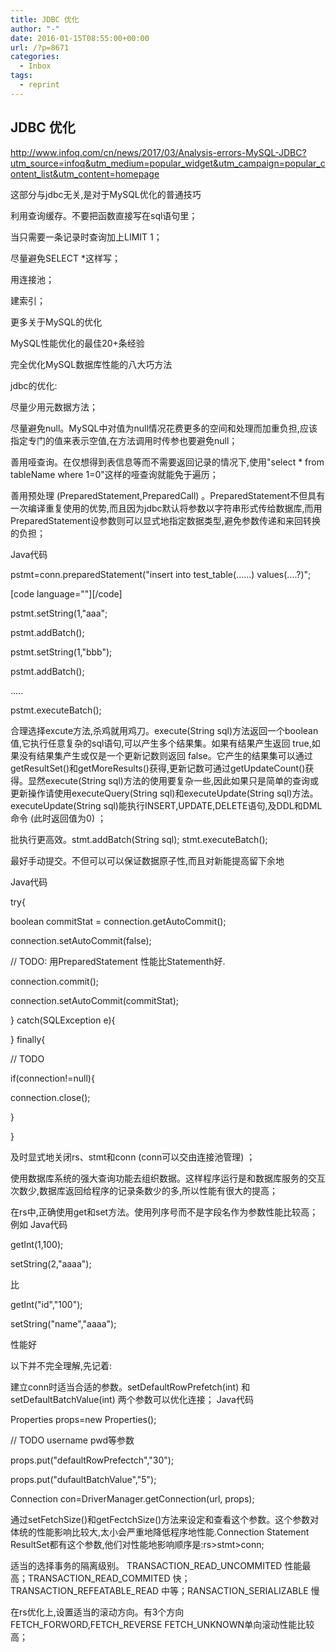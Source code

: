 ```yaml
---
title: JDBC 优化
author: "-"
date: 2016-01-15T08:55:00+00:00
url: /?p=8671
categories:
  - Inbox
tags:
  - reprint
---
```

## JDBC 优化
http://www.infoq.com/cn/news/2017/03/Analysis-errors-MySQL-JDBC?utm_source=infoq&utm_medium=popular_widget&utm_campaign=popular_content_list&utm_content=homepage

这部分与jdbc无关,是对于MySQL优化的普通技巧

利用查询缓存。不要把函数直接写在sql语句里；
  
当只需要一条记录时查询加上LIMIT 1；
  
尽量避免SELECT *这样写；
  
用连接池；
  
建索引；
  
更多关于MySQL的优化


MySQL性能优化的最佳20+条经验
  
完全优化MySQL数据库性能的八大巧方法
  
jdbc的优化: 

尽量少用元数据方法；
  
尽量避免null。MySQL中对值为null情况花费更多的空间和处理而加重负担,应该指定专门的值来表示空值,在方法调用时传参也要避免null；
  
善用哑查询。在仅想得到表信息等而不需要返回记录的情况下,使用"select * from tableName where 1=0"这样的哑查询就能免于遍历；
  
善用预处理 (PreparedStatement,PreparedCall) 。PreparedStatement不但具有一次编译重复使用的优势,而且因为jdbc默认将参数以字符串形式传给数据库,而用PreparedStatement设参数则可以显式地指定数据类型,避免参数传递和来回转换的负担；
  
Java代码
  
pstmt=conn.preparedStatement(&quot;insert into test_table(......) values(....?)&quot;;

[code language=""][/code]

pstmt.setString(1,&quot;aaa&quot;;
  
pstmt.addBatch();
  
pstmt.setString(1,&quot;bbb&quot;);
  
pstmt.addBatch();
  
.....
  
pstmt.executeBatch();
  
合理选择excute方法,杀鸡就用鸡刀。execute(String sql)方法返回一个boolean值,它执行任意复杂的sql语句,可以产生多个结果集。如果有结果产生返回 true,如果没有结果集产生或仅是一个更新记数则返回 false。它产生的结果集可以通过getResultSet()和getMoreResults()获得,更新记数可通过getUpdateCount()获得。显然execute(String sql)方法的使用要复杂一些,因此如果只是简单的查询或更新操作请使用executeQuery(String sql)和executeUpdate(String sql)方法。executeUpdate(String sql)能执行INSERT,UPDATE,DELETE语句,及DDL和DML命令 (此时返回值为0) ；
  
批执行更高效。stmt.addBatch(String sql); stmt.executeBatch();
  
最好手动提交。不但可以可以保证数据原子性,而且对新能提高留下余地
  
Java代码
  
try{
  
boolean commitStat = connection.getAutoCommit();
  
connection.setAutoCommit(false);
  
// TODO: 用PreparedStatement  性能比Statementh好.
  
connection.commit();
  
connection.setAutoCommit(commitStat);
  
} catch(SQLException e){
  
} finally{
  
// TODO
  
if(connection!=null){
  
connection.close();
  
}
  
}
  
及时显式地关闭rs、stmt和conn (conn可以交由连接池管理) ；
  
使用数据库系统的强大查询功能去组织数据。这样程序运行是和数据库服务的交互次数少,数据库返回给程序的记录条数少的多,所以性能有很大的提高；
  
在rs中,正确使用get和set方法。使用列序号而不是字段名作为参数性能比较高；例如 Java代码
  
getInt(1,100);
  
setString(2,"aaaa");
  
比
  
getInt("id","100");
  
setString("name","aaaa");
  
性能好
  
以下并不完全理解,先记着: 
  
建立conn时适当合适的参数。setDefaultRowPrefetch(int) 和 setDefaultBatchValue(int) 两个参数可以优化连接； Java代码
  
Properties props=new Properties();
  
// TODO username pwd等参数
  
props.put("defaultRowPrefectch","30");
  
props.put("dufaultBatchValue","5");

Connection con=DriverManager.getConnection(url, props);

通过setFetchSize()和getFectchSize()方法来设定和查看这个参数。这个参数对体统的性能影响比较大,太小会严重地降低程序地性能.Connection Statement ResultSet都有这个参数,他们对性能地影响顺序是:rs>stmt>conn;
  
适当的选择事务的隔离级别。 TRANSACTION_READ_UNCOMMITED 性能最高；TRANSACTION_READ_COMMITED 快；TRANSACTION_REFEATABLE_READ 中等；RANSACTION_SERIALIZABLE 慢
  
在rs优化上,设置适当的滚动方向。有3个方向FETCH_FORWORD,FETCH_REVERSE FETCH_UNKNOWN单向滚动性能比较高；